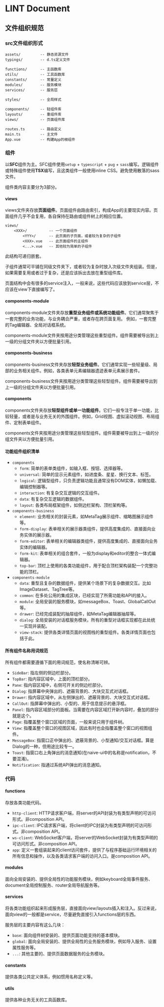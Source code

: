 # LINT Document

## 文件组织规范

### src文件组织形式
```
assets/			-- 静态资源文件
typings/		-- d.ts定义文件

functions/      -- 主函数库
utils/          -- 工具函数库
constants/      -- 常量定义
modules/        -- 服务模块
services/       -- 服务层

styles/			-- 全局样式

components/		-- 轻组件库
layouts/		-- 重组件库
views/			-- 页面组件库

routes.ts		-- 路由定义
main.ts			-- 主文件
App.vue			-- 构建App的根组件
```

### 组件
以**SFC**组件为主。SFC组件使用`setup` + `typescript` + `pug` + `sass`编写。逻辑组件或特殊组件使用**TSX**编写，且这类组件一般使用inline CSS。避免使用散落的sass文件。

组件类内容主要分为3部分。

#### views
views文件夹存放**页面组件**。页面组件由路由索引，构成App的主要现实内容。页面组件几乎不会复用，各自保持在路由或组件树上的相应位置。
```
views/
    <XXX>/          -- 一个页面组件
        <YYY>/      -- 此页面的子页面，或者较为复杂的子组件
        <XXX>.vue   -- 此页面组件的主组件
        <...>.vue   -- 其他较为简单的子组件
```
此结构可递归嵌套。

子组件通常可平铺在同级文件夹下，或者较为复杂时放入次级文件夹组装。但是，如果需要复用或者过于复杂，还是应该拆出去放在重型组件库。

页面结构中会有很多的service注入，一般来说，这些代码应该放到service层，不应该在view下直接编写了。

#### components-module
components-module文件夹存放**重型业务组件或系统功能组件**。它们通常聚焦于一套完整的业务功能，与业务耦合严重，或者存在跨页面复用。
例如，一套完整的Tag编辑器、全局对话框系统。

components-module文件夹按用途分类管理这些重型组件。组件需要被导出到上一级的分组文件夹以方便批量引用。

#### components-business
components-business文件夹存放**轻型业务组件**。它们通常实现一些轻量级、局部的业务相关组件。例如，各类表单元素编辑器遗迹表单元素展示套件。

components-business文件夹按用途分类管理这些轻型组件。组件需要被导出到上一级的分组文件夹以方便批量引用。

#### components
components文件夹存放**轻型组件或单一功能组件**。它们一般专注于单一功能，比较轻量，或者是与业务无关的外围组件。例如，Grid视图、虚拟滚动视图、布局组件、定制表单组件。

components文件夹按用途分类管理这些轻型组件。组件需要被导出到上一级的分组文件夹以方便批量引用。

#### 功能组件组织清单
* `components`
    * `form`: 简单的表单类组件，如输入框、按钮、选择器等。
    * `universal`: 简单的显示元素组件，如进度条、星星、换行文本、标签。
    * `logical`: 逻辑型组件，只负责逻辑功能且通常没有DOM实体，如懒加载、编辑控制器等。
    * `interaction`: 有复杂交互逻辑的交互组件。 
    * `data`: 有复杂交互逻辑的数据组件。 
    * `layout`: 各类布局框架组件，如侧边栏架构、顶栏架构等。
* `components-business`
    * `element`: 业务相关的封装元素，如MetaTag展示组件、缩略图展示组件等。
    * `form-display`: 表单相关的展示器类组件，提供高度集成的、直接面向业务实体的展示器。
    * `form-editor`: 表单相关的编辑器类组件，提供高度集成的、直接面向业务实体的编辑器。
    * `form-kit`: 表单相关的组合套件，一般为display和editor的整合一体式编辑器。
    * `top-bar`: 顶栏上使用的各类功能组件，用于配合顶栏架构装配一个完整功能的顶栏。
* `components-module` 
    * `data`: 重型且复杂的数据组件，提供某个场景下的复杂数据交互。比如ImageDataset、TagTree等。
    * `common`: 在多处公用的集成区块，已经实现了所需功能和API的接入。
    * `module`: 全局安装的服务模块，如messageBox、Toast、GlobalCallOut等。
    * `drawer`: 已经完成装配的抽屉组件，如MetaTag编辑器抽屉等。
    * `dialog`: 全局安装的对话框服务模块，所有的重型对话框实现都在此处统一实现并装配。
    * `view-stack`: 提供各类详情页面的视图栈的重型组件。各类详情页面也包括于此。

#### 所有组件名称用词规范
所有组件都需要遵循下面的用词规范，使名称清晰可辨。
* `SideBar`: 指左侧的侧边栏部分。
* `TopBar`: 指内容区域中，上面的顶栏部分。
* `Pane`: 指内容区域中，右侧可开关的侧边栏部分。
* `Dialog`: 指屏幕中央弹出的、遮蔽背景的、大块交互式对话框。
* `Drawer`: 指内容区域中，从左侧弹出的、遮蔽背景的、大块交互式对话框。
* `CallOut`: 指屏幕中弹出的、小型的、用于信息提示的悬浮框。
* `Panel`: 指内容区域部分的面板。当需要在内容区域打开新内容时，叠加的部分就是这个。
* `Page`: 指覆盖整个窗口区域的页面，一般来说只用于组件树。
* `View`: 指覆盖整个窗口的视图区域，因此有时也会指覆盖整个窗口的视图组件。
* `MessageBox`: 指窗口正中弹出的、遮蔽背景的、小型通知/交互对话框。算是Dialog的一种，但用途比较专一。
* `Toast`: 指窗口右上角弹出的消息通知(在naive-ui中的名称是notification，不要混淆)。
* `Notification`: 指通过系统API弹出的消息通知。

### 代码
#### functions
存放各类功能代码。
* `http-client`: HTTP请求客户端，将server的API封装为有类型声明的可访问形式。非composition API。
* `ipc-client`: IPC请求客户端，将client的IPC封装为有类型声明的可访问形式。非composition API。
* `ws-client`: WebSocket客户端，将server的WebSocket封装为有类型声明的可访问形式。非composition API。
* `app`: 定义一套组装起来的client访问套件，提供了与程序基础运行环境相关的所有信息和操作，以及各类请求客户端的访问入口。是composition API。

#### modules
面向全局安装的、提供全局性的功能服务模块，例如keyboard全局事件服务、document全局控制服务、router全局导航服务等。

#### services
将各类功能组织起来形成服务层，直接面向view/layouts插入和注入。反过来说，面向view的一般都是service，尽量避免直接引入functions层的东西。

服务层的主要内容有这么几块：
* `base`: 面向组件树安装的、提供页面功能支持的基本模块。
* `global`: 面向全局安装的、提供全局性的业务服务模块，例如导入服务、设置属性服务等。
* `...`: 其他主要的、提供页面数据服务的业务模块。

#### constants
提供各类公共定义体系，例如惯用名称定义等。

#### utils
提供各种业务无关的工具函数库。
